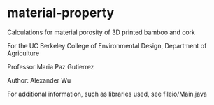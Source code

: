 # material-property
Calculations for material porosity of 3D printed bamboo and cork

For the UC Berkeley College of Environmental Design, Department of Agriculture

Professor Maria Paz Gutierrez

Author: Alexander Wu

For additional information, such as libraries used, see fileio/Main.java
